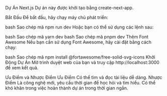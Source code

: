 Dự Án Next.js
Dự án này được khởi tạo bằng create-next-app.

Bắt Đầu
Để bắt đầu, hãy chạy máy chủ phát triển:

bash
Sao chép mã
npm run dev
Hoặc bạn có thể sử dụng các lệnh sau:

bash
Sao chép mã
yarn dev
bash
Sao chép mã
pnpm dev
Thêm Font Awesome
Nếu bạn cần sử dụng Font Awesome, hãy cài đặt bằng cách chạy:

bash
Sao chép mã
npm install @fortawesome/free-solid-svg-icons
Khởi Động Dự Án
Mở trình duyệt web của bạn và truy cập http://localhost:3000 để xem kết quả.

Ưu Điểm và Nhược Điểm
Ưu Điểm
Có thể tìm và đọc tài liệu dễ dàng.
Nhược Điểm
Là công nghệ mới, yêu cầu thời gian để học hỏi và tìm hiểu.
Có thể khó khăn trong việc hoàn thành dự án trong thời gian ngắn.
